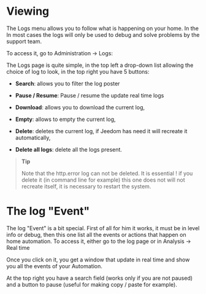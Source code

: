 Viewing
=========

The Logs menu allows you to follow what is happening on your home. In the
In most cases the logs will only be used to debug and
solve problems by the support team.

To access it, go to Administration → Logs:

The Logs page is quite simple, in the top left a drop-down list
allowing the choice of log to look, in the top right you have 5
buttons:

-   **Search**: allows you to filter the log poster

-   **Pause / Resume**: Pause / resume the update
    real time logs

-   **Download**: allows you to download the current log,

-   **Empty**: allows to empty the current log,

-   **Delete**: deletes the current log, if Jeedom has
    need it will recreate it automatically,

-   **Delete all logs**: delete all the logs present.

> **Tip**
>
> Note that the http.error log can not be deleted. It is essential
>! if you delete it (in command line for example) this one does not
> will not recreate itself, it is necessary to restart the system.

The log "Event"
==============

The log "Event" is a bit special. First of all for him
it works, it must be in level info or debug, then this one
list all the events or actions that happen on home automation.
To access it, either go to the log page or in Analysis
→ Real time

Once you click on it, you get a window that
update in real time and show you all the events of your
Automation.

At the top right you have a search field (works only if you
are not paused) and a button to pause (useful for making
copy / paste for example).

